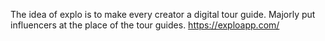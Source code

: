 The idea of explo is to make every creator a digital tour guide. Majorly put influencers at the place of the tour guides.
https://exploapp.com/
